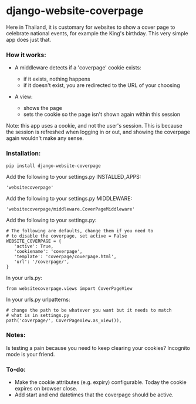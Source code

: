django-website-coverpage
====

Here in Thailand, it is customary for websites to show a cover page to celebrate national events, for example the King's birthday. This very simple app does just that.

### How it works:

- A middleware detects if a 'coverpage' cookie exists:
    - if it exists, nothing happens
    - if it doesn't exist, you are redirected to the URL of your choosing

- A view:
    - shows the page
    - sets the cookie so the page isn't shown again within this session

Note: this app uses a cookie, and not the user's session. This is because the session is refreshed when logging in or out, and showing the coverpage again wouldn't make any sense.

### Installation:
```
pip install django-website-coverpage
```

Add the following to your settings.py INSTALLED_APPS:
```
'websitecoverpage'
```

Add the following to your settings.py MIDDLEWARE:
```
'websitecoverpage/middleware.CoverPageMiddleware'
```

Add the following to your settings.py:
```
# The following are defaults, change them if you need to
# to disable the coverpage, set active = False
WEBSITE_COVERPAGE = {
   'active': True,
   'cookiename': 'coverpage',
   'template': 'coverpage/coverpage.html',
   'url': '/coverpage/',
}
```

In your urls.py:
```
from websitecoverpage.views import CoverPageView
```

In your urls.py urlpatterns:
```
# change the path to be whatever you want but it needs to match
# what is in settings.py
path('coverpage/', CoverPageView.as_view()),
```

### Notes:
Is testing a pain because you need to keep clearing your cookies? Incognito mode is your friend.

### To-do:
- Make the cookie attributes (e.g. expiry) configurable. Today the cookie expires on browser close.
- Add start and end datetimes that the coverpage should be active.
